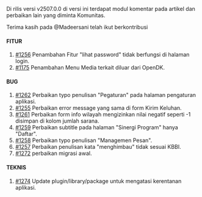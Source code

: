 Di rilis versi v2507.0.0 di versi ini terdapat modul komentar pada artikel dan perbaikan lain yang diminta Komunitas.

Terima kasih pada @Madeersani telah ikut berkontribusi

#### FITUR

1. [#1256](https://github.com/OpenSID/OpenDK/issues/1256) Penambahan Fitur "lihat password" tidak berfungsi di halaman login.
2. [#1175](https://github.com/OpenSID/OpenDK/issues/1175) Penambahan Menu Media terkait diluar dari OpenDK.

#### BUG

1. [#1262](https://github.com/OpenSID/OpenDK/issues/1262) Perbaikan typo penulisan "Pegaturan" pada halaman pengaturan aplikasi.
2. [#1255](https://github.com/OpenSID/OpenDK/issues/1255) Perbaikan error message yang sama di form Kirim Keluhan.
3. [#1261](https://github.com/OpenSID/OpenDK/issues/1261) Perbaikan form info wilayah mengizinkan nilai negatif seperti -1 disimpan di kolom jumlah sarana.
4. [#1259](https://github.com/OpenSID/OpenDK/issues/1259) Perbaikan subtitle pada halaman "Sinergi Program" hanya "Daftar". 
5. [#1258](https://github.com/OpenSID/OpenDK/issues/1258) Perbaikan typo penulisan "Managemen Pesan".
6. [#1257](https://github.com/OpenSID/OpenDK/issues/1257) Perbaikan penulisan kata "menghimbau" tidak sesuai KBBI.
7. [#1272](https://github.com/OpenSID/OpenDK/issues/1272) perbaikan migrasi awal.

#### TEKNIS

1. [#1274](https://github.com/OpenSID/OpenDK/issues/1274) Update plugin/library/package untuk mengatasi kerentanan aplikasi.